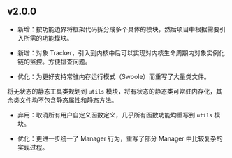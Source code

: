 <!-- toc -->

## v2.0.0

- 新增：按功能边界将框架代码拆分成多个具体的模块，然后项目中根据需要引入所需的功能模块。

- 新增：对象 Tracker，引入到内核中后可以实现对内核生命周期内对象实例化链的监控。方便排查问题。

- 优化：为更好支持常驻内存运行模式（Swoole）而重写了大量类文件。

将无状态的静态工具类规划到 `utils` 模块，将有状态的静态类可常驻内存化，其余类文件均不包含静态属性和静态方法。

- 弃用：取消所有用户自定义函数定义，几乎所有函数功能均重写到 `utils` 模块。

- 优化：更进一步统一了 Manager 行为，重写了部分 Manager 中比较复杂的实现过程。